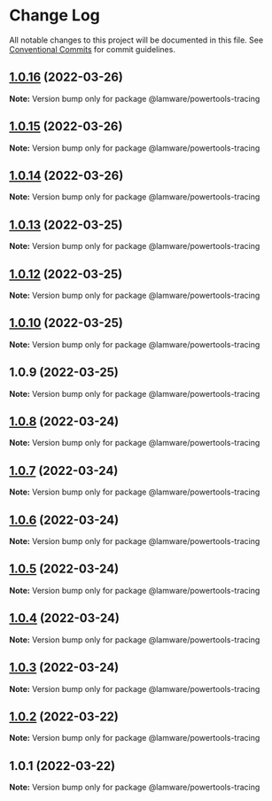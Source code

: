 # Change Log

All notable changes to this project will be documented in this file.
See [Conventional Commits](https://conventionalcommits.org) for commit guidelines.

## [1.0.16](https://github.com/tnotifier/lamware/compare/@lamware/powertools-tracing@1.0.15...@lamware/powertools-tracing@1.0.16) (2022-03-26)

**Note:** Version bump only for package @lamware/powertools-tracing





## [1.0.15](https://github.com/tnotifier/lamware/compare/@lamware/powertools-tracing@1.0.14...@lamware/powertools-tracing@1.0.15) (2022-03-26)

**Note:** Version bump only for package @lamware/powertools-tracing





## [1.0.14](https://github.com/tnotifier/lamware/compare/@lamware/powertools-tracing@1.0.13...@lamware/powertools-tracing@1.0.14) (2022-03-26)

**Note:** Version bump only for package @lamware/powertools-tracing





## [1.0.13](https://github.com/tnotifier/lamware/compare/@lamware/powertools-tracing@1.0.12...@lamware/powertools-tracing@1.0.13) (2022-03-25)

**Note:** Version bump only for package @lamware/powertools-tracing





## [1.0.12](https://github.com/tnotifier/lamware/compare/@lamware/powertools-tracing@1.0.10...@lamware/powertools-tracing@1.0.12) (2022-03-25)

**Note:** Version bump only for package @lamware/powertools-tracing





## [1.0.10](https://github.com/tnotifier/lamware/compare/@lamware/powertools-tracing@1.0.9...@lamware/powertools-tracing@1.0.10) (2022-03-25)

**Note:** Version bump only for package @lamware/powertools-tracing





## 1.0.9 (2022-03-25)

**Note:** Version bump only for package @lamware/powertools-tracing





## [1.0.8](https://github.com/tnotifier/lamware/compare/@lamware/powertools-tracing@1.0.7...@lamware/powertools-tracing@1.0.8) (2022-03-24)

**Note:** Version bump only for package @lamware/powertools-tracing





## [1.0.7](https://github.com/tnotifier/lamware/compare/@lamware/powertools-tracing@1.0.6...@lamware/powertools-tracing@1.0.7) (2022-03-24)

**Note:** Version bump only for package @lamware/powertools-tracing





## [1.0.6](https://github.com/tnotifier/lamware/compare/@lamware/powertools-tracing@1.0.5...@lamware/powertools-tracing@1.0.6) (2022-03-24)

**Note:** Version bump only for package @lamware/powertools-tracing





## [1.0.5](https://github.com/tnotifier/lamware/compare/@lamware/powertools-tracing@1.0.4...@lamware/powertools-tracing@1.0.5) (2022-03-24)

**Note:** Version bump only for package @lamware/powertools-tracing





## [1.0.4](https://github.com/tnotifier/lamware/compare/@lamware/powertools-tracing@1.0.3...@lamware/powertools-tracing@1.0.4) (2022-03-24)

**Note:** Version bump only for package @lamware/powertools-tracing





## [1.0.3](https://github.com/tnotifier/lamware/compare/@lamware/powertools-tracing@1.0.2...@lamware/powertools-tracing@1.0.3) (2022-03-24)

**Note:** Version bump only for package @lamware/powertools-tracing





## [1.0.2](https://github.com/tnotifier/lamware/compare/@lamware/powertools-tracing@1.0.1...@lamware/powertools-tracing@1.0.2) (2022-03-22)

**Note:** Version bump only for package @lamware/powertools-tracing





## 1.0.1 (2022-03-22)

**Note:** Version bump only for package @lamware/powertools-tracing
